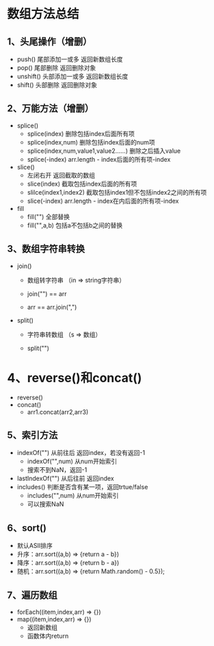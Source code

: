 # 数组方法总结

## 1、头尾操作（增删）

* push()             尾部添加一或多                   返回新数组长度
* pop()               尾部删除                               返回删除对象
* unshift()         头部添加一或多                    返回新数组长度
* shift()              头部删除                               返回删除对象

## 2、万能方法（增删）

* splice()           
  *  splice(index)                  删除包括index后面所有项
  * splice(index,num)         删除包括index后面的num项
  * splice(index,num,value1,value2……)   删除之后插入value
  * splice(-index)                 arr.length - index后面的所有项-index
* slice()
  * 左闭右开                         返回截取的数组
  * slice(index)                    截取包括index后面的所有项
  * slilce(index1,index2)    截取包括index1但不包括index2之间的所有项
  * slice(-index)                   arr.length - index在内后面的所有项-index
* fill
  * fill("")                               全部替换
  * fill("",a,b)                         包括a不包括b之间的替换

## 3、数组字符串转换

* join()

  * 数组转字符串 （in => string字符串）

  * join("") == arr
  * arr == arr.join(",")

* split()

  * 字符串转数组 （s => 数组）

  * split("")

# 4、reverse()和concat()

* reverse()
* concat()
  * arr1.concat(arr2,arr3)

## 5、索引方法

* indexOf("")               从前往后     返回index，若没有返回-1
  * indexOf("",num)   从num开始索引
  * 搜索不到NaN，返回-1
* lastIndexOf("")         从后往前     返回index
* includes()                 判断是否含有某一项，返回trtue/false
  * includes("",num)  从num开始索引
  * 可以搜索NaN

## 6、sort()

* 默认ASII排序
* 升序：arr.sort((a,b) => {return a - b})
* 降序：arr.sort((a,b) => {return b - a})
* 随机：arr.sort((a,b) => {return Math.random() - 0.5});

## 7、遍历数组

* forEach((item,index,arr) => {})
* map((item,index,arr) => {})
  * 返回新数组
  * 函数体内return